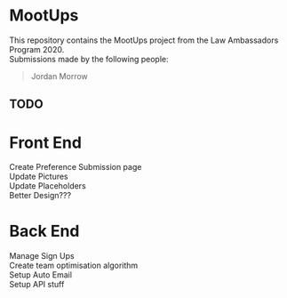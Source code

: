 # MootUps

This repository contains the MootUps project from the Law Ambassadors Program 2020.  
Submissions made by the following people:  
>Jordan Morrow  

## TODO  
# Front End  
Create Preference Submission page  
Update Pictures  
Update Placeholders  
Better Design???  

# Back End  
Manage Sign Ups  
Create team optimisation algorithm  
Setup Auto Email  
Setup API stuff  
